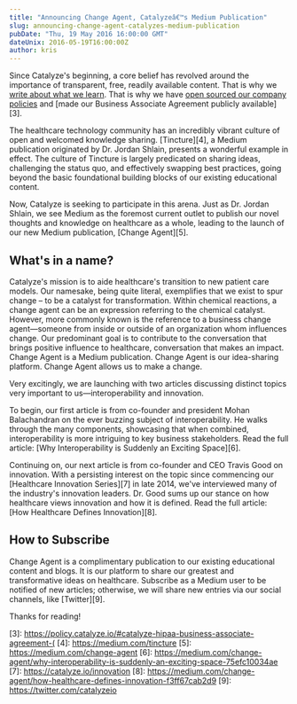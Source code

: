```yaml
---
title: "Announcing Change Agent, Catalyzeâ€™s Medium Publication"
slug: announcing-change-agent-catalyzes-medium-publication
pubDate: "Thu, 19 May 2016 16:00:00 GMT"
dateUnix: 2016-05-19T16:00:00Z
author: kris
---
```

Since Catalyze's beginning, a core belief has revolved around the importance of transparent, free, readily available content. That is why we [write about what we learn][1]. That is why we have [open sourced our company policies][2] and [made our Business Associate Agreement publicly available][3].

The healthcare technology community has an incredibly vibrant culture of open and welcomed knowledge sharing. [Tincture][4], a Medium publication originated by Dr. Jordan Shlain, presents a wonderful example in effect. The culture of Tincture is largely predicated on sharing ideas, challenging the status quo, and effectively swapping best practices, going beyond the basic foundational building blocks of our existing educational content.

Now, Catalyze is seeking to participate in this arena. Just as Dr. Jordan Shlain, we see Medium as the foremost current outlet to publish our novel thoughts and knowledge on healthcare as a whole, leading to the launch of our new Medium publication, [Change Agent][5].

## What's in a name?

Catalyze's mission is to aide healthcare's transition to new patient care models. Our namesake, being quite literal, exemplifies that we exist to spur change – to be a catalyst for transformation. Within chemical reactions, a change agent can be an expression referring  to the chemical catalyst. However, more commonly known is the reference to a business change agent—someone from inside or outside of an organization whom influences change. Our predominant goal is to contribute to the conversation that brings positive influence to healthcare, conversation that makes an impact. Change Agent is a Medium publication. Change Agent is our idea-sharing platform. Change Agent allows us to make a change.

Very excitingly, we are launching with two articles discussing distinct topics very important to us—interoperability and innovation.

To begin, our first article is from co-founder and president Mohan Balachandran on the ever buzzing subject of interoperability. He walks through the many components, showcasing that when combined, interoperability is more intriguing to key business stakeholders. Read the full article: [Why Interoperability is Suddenly an Exciting Space][6].

Continuing on, our next article is from co-founder and CEO Travis Good on innovation. With a persisting interest on the topic since commencing our [Healthcare Innovation Series][7] in late 2014, we've interviewed many of the industry's innovation leaders. Dr. Good sums up our stance on how healthcare views innovation and how it is defined. Read the full article: [How Healthcare Defines Innovation][8].

## How to Subscribe

Change Agent is a complimentary publication to our existing educational content and blogs. It is our platform to share our greatest and transformative  ideas on healthcare. Subscribe as a Medium user to be notified of new articles; otherwise, we will share new entries via our social channels, like [Twitter][9].

Thanks for reading!

[1]: http://content.catalyze.io
[2]: http://catalyzeio.github.io/policies/
[3]: https://policy.catalyze.io/#catalyze-hipaa-business-associate-agreement-(
[4]: https://medium.com/tincture
[5]: https://medium.com/change-agent
[6]: https://medium.com/change-agent/why-interoperability-is-suddenly-an-exciting-space-75efc10034ae
[7]: https://catalyze.io/innovation
[8]: https://medium.com/change-agent/how-healthcare-defines-innovation-f3ff67cab2d9
[9]: https://twitter.com/catalyzeio
